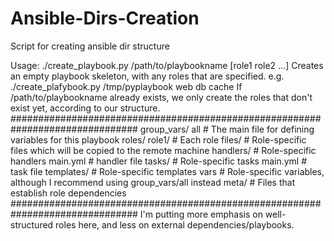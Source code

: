 # Ansible-Dirs-Creation
Script for creating ansible dir structure 


Usage: ./create_playbook.py /path/to/playbookname [role1 role2 ...]
Creates an empty playbook skeleton, with any roles that are specified.
e.g. ./create_plafybook.py /tmp/pyplaybook web db cache
If /path/to/playbookname already exists, we only create the roles that don't 
exist yet, according to our structure.
###############################################################################
group_vars/
    all                   # The main file for defining variables for this playbook
roles/
    role1/                # Each role
        files/            # Role-specific files which will be copied to the remote machine
        handlers/         # Role-specific handlers
            main.yml      # handler file
        tasks/            # Role-specific tasks
            main.yml      # task file
        templates/        # Role-specific templates
        vars              # Role-specific variables, although I recommend using group_vars/all instead
        meta/             # Files that establish role dependencies
###############################################################################
I'm putting more emphasis on well-structured roles here, and less on external 
dependencies/playbooks.
